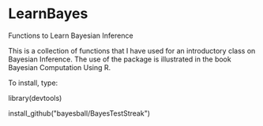 # LearnBayes
Functions to Learn Bayesian Inference

This is a collection of functions that I have used for an introductory class on Bayesian Inference.  The use of the package
is illustrated in the book Bayesian Computation Using R.

To install, type:

library(devtools)

install_github("bayesball/BayesTestStreak")
